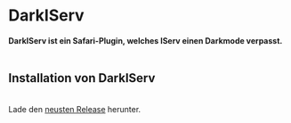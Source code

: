 # DarkIServ
#### DarkIServ ist ein Safari-Plugin, welches IServ einen Darkmode verpasst.</br></br>

<div>
<h2>Installation von DarkIServ</h2></br>
Lade den <a href="https://github.com/deNetzwerkkabel/DarkIServ/releases">neusten Release</a> herunter.
  
</div>
